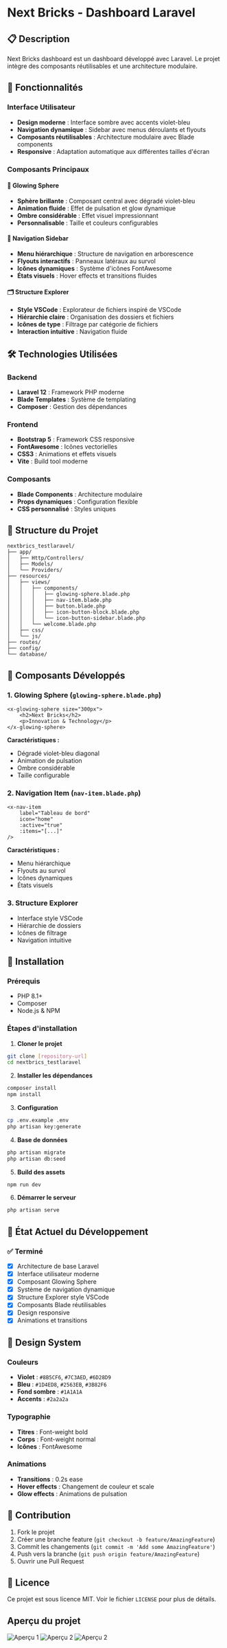 # Next Bricks - Dashboard Laravel

## 📋 Description

Next Bricks dashboard est un dashboard développé avec Laravel. Le projet intègre des composants réutilisables et une architecture modulaire.

## 🚀 Fonctionnalités

### Interface Utilisateur
- **Design moderne** : Interface sombre avec accents violet-bleu
- **Navigation dynamique** : Sidebar avec menus déroulants et flyouts
- **Composants réutilisables** : Architecture modulaire avec Blade components
- **Responsive** : Adaptation automatique aux différentes tailles d'écran

### Composants Principaux

#### 🎯 Glowing Sphere
- **Sphère brillante** : Composant central avec dégradé violet-bleu
- **Animation fluide** : Effet de pulsation et glow dynamique
- **Ombre considérable** : Effet visuel impressionnant
- **Personnalisable** : Taille et couleurs configurables

#### 📁 Navigation Sidebar
- **Menu hiérarchique** : Structure de navigation en arborescence
- **Flyouts interactifs** : Panneaux latéraux au survol
- **Icônes dynamiques** : Système d'icônes FontAwesome
- **États visuels** : Hover effects et transitions fluides

#### 🗂️ Structure Explorer
- **Style VSCode** : Explorateur de fichiers inspiré de VSCode
- **Hiérarchie claire** : Organisation des dossiers et fichiers
- **Icônes de type** : Filtrage par catégorie de fichiers
- **Interaction intuitive** : Navigation fluide

## 🛠️ Technologies Utilisées

### Backend
- **Laravel 12** : Framework PHP moderne
- **Blade Templates** : Système de templating
- **Composer** : Gestion des dépendances

### Frontend
- **Bootstrap 5** : Framework CSS responsive
- **FontAwesome** : Icônes vectorielles
- **CSS3** : Animations et effets visuels
- **Vite** : Build tool moderne

### Composants
- **Blade Components** : Architecture modulaire
- **Props dynamiques** : Configuration flexible
- **CSS personnalisé** : Styles uniques

## 📁 Structure du Projet

```
nextbrics_testlaravel/
├── app/
│   ├── Http/Controllers/
│   ├── Models/
│   └── Providers/
├── resources/
│   ├── views/
│   │   ├── components/
│   │   │   ├── glowing-sphere.blade.php
│   │   │   ├── nav-item.blade.php
│   │   │   ├── button.blade.php
│   │   │   ├── icon-button-block.blade.php
│   │   │   └── icon-button-sidebar.blade.php
│   │   └── welcome.blade.php
│   ├── css/
│   └── js/
├── routes/
├── config/
└── database/
```

## 🎨 Composants Développés

### 1. Glowing Sphere (`glowing-sphere.blade.php`)
```blade
<x-glowing-sphere size="300px">
    <h2>Next Bricks</h2>
    <p>Innovation & Technology</p>
</x-glowing-sphere>
```

**Caractéristiques :**
- Dégradé violet-bleu diagonal
- Animation de pulsation
- Ombre considérable
- Taille configurable

### 2. Navigation Item (`nav-item.blade.php`)
```blade
<x-nav-item
    label="Tableau de bord"
    icon="home"
    :active="true"
    :items="[...]"
/>
```

**Caractéristiques :**
- Menu hiérarchique
- Flyouts au survol
- Icônes dynamiques
- États visuels

### 3. Structure Explorer
- Interface style VSCode
- Hiérarchie de dossiers
- Icônes de filtrage
- Navigation intuitive

## 🚀 Installation

### Prérequis
- PHP 8.1+
- Composer
- Node.js & NPM

### Étapes d'installation

1. **Cloner le projet**
```bash
git clone [repository-url]
cd nextbrics_testlaravel
```

2. **Installer les dépendances**
```bash
composer install
npm install
```

3. **Configuration**
```bash
cp .env.example .env
php artisan key:generate
```

4. **Base de données**
```bash
php artisan migrate
php artisan db:seed
```

5. **Build des assets**
```bash
npm run dev
```

6. **Démarrer le serveur**
```bash
php artisan serve
```

## 🎯 État Actuel du Développement

### ✅ Terminé
- [x] Architecture de base Laravel
- [x] Interface utilisateur moderne
- [x] Composant Glowing Sphere
- [x] Système de navigation dynamique
- [x] Structure Explorer style VSCode
- [x] Composants Blade réutilisables
- [x] Design responsive
- [x] Animations et transitions

## 🎨 Design System

### Couleurs
- **Violet** : `#8B5CF6`, `#7C3AED`, `#6D28D9`
- **Bleu** : `#1D4ED8`, `#2563EB`, `#3B82F6`
- **Fond sombre** : `#1A1A1A`
- **Accents** : `#2a2a2a`

### Typographie
- **Titres** : Font-weight bold
- **Corps** : Font-weight normal
- **Icônes** : FontAwesome

### Animations
- **Transitions** : 0.2s ease
- **Hover effects** : Changement de couleur et scale
- **Glow effects** : Animations de pulsation

## 🤝 Contribution

1. Fork le projet
2. Créer une branche feature (`git checkout -b feature/AmazingFeature`)
3. Commit les changements (`git commit -m 'Add some AmazingFeature'`)
4. Push vers la branche (`git push origin feature/AmazingFeature`)
5. Ouvrir une Pull Request

## 📄 Licence

Ce projet est sous licence MIT. Voir le fichier `LICENSE` pour plus de détails.

## Aperçu du projet

![Aperçu 1](images/img1.png)
![Aperçu 2](images/img2.png)
![Aperçu 2](images/img3.png)


